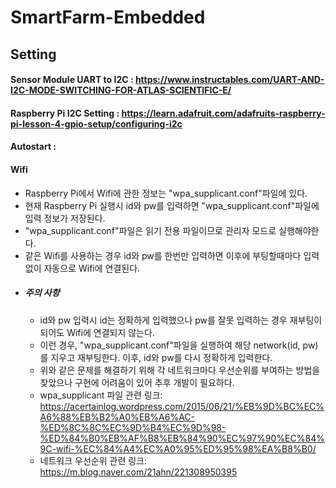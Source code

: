 # SmartFarm-Embedded

## Setting
#### Sensor Module UART to I2C : https://www.instructables.com/UART-AND-I2C-MODE-SWITCHING-FOR-ATLAS-SCIENTIFIC-E/
#### Raspberry Pi I2C Setting : https://learn.adafruit.com/adafruits-raspberry-pi-lesson-4-gpio-setup/configuring-i2c
#### Autostart : 
#### Wifi
  - Raspberry Pi에서 Wifi에 관한 정보는 "wpa_supplicant.conf"파일에 있다.
  - 현재 Raspberry Pi 실행시 id와 pw를 입력하면 "wpa_supplicant.conf"파일에 입력 정보가 저장된다.
  - "wpa_supplicant.conf"파일은 읽기 전용 파일이므로 관리자 모드로 실행해야한다.
  - 같은 Wifi를 사용하는 경우 id와 pw를 한번만 입력하면 이후에 부팅할때마다 입력없이 자동으로 Wifi에 연결된다.
  - ##### 주의 사항
    - id와 pw 입력시 id는 정확하게 입력했으나 pw를 잘못 입력하는 경우 재부팅이 되어도 Wifi에 연결되지 않는다.
    - 이런 경우, "wpa_supplicant.conf"파일을 실행하여 해당 network(id, pw)를 지우고 재부팅한다. 이후, id와 pw를 다시 정확하게 입력한다.
    - 위와 같은 문제를 해결하기 위해 각 네트워크마다 우선순위를 부여하는 방법을 찾았으나 구현에 어려움이 있어 추후 개발이 필요하다.
    - wpa_supplicant 파일 관련 링크: https://acertainlog.wordpress.com/2015/06/21/%EB%9D%BC%EC%A6%88%EB%B2%A0%EB%A6%AC-%ED%8C%8C%EC%9D%B4%EC%9D%98-%ED%84%B0%EB%AF%B8%EB%84%90%EC%97%90%EC%84%9C-wifi-%EC%84%A4%EC%A0%95%ED%95%98%EA%B8%B0/
    - 네트워크 우선순위 관련 링크: https://m.blog.naver.com/21ahn/221308950395
